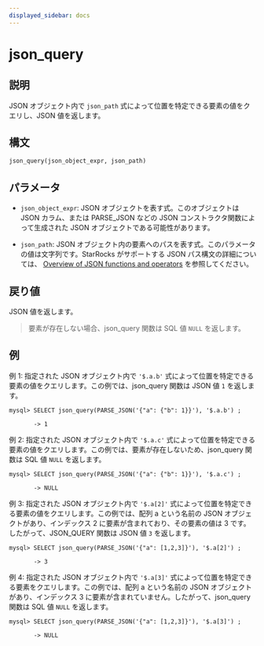 ```yaml
---
displayed_sidebar: docs
---
```


# json_query

## 説明

JSON オブジェクト内で `json_path` 式によって位置を特定できる要素の値をクエリし、JSON 値を返します。

## 構文

```Haskell
json_query(json_object_expr, json_path)
```

## パラメータ

- `json_object_expr`: JSON オブジェクトを表す式。このオブジェクトは JSON カラム、または PARSE_JSON などの JSON コンストラクタ関数によって生成された JSON オブジェクトである可能性があります。

- `json_path`: JSON オブジェクト内の要素へのパスを表す式。このパラメータの値は文字列です。StarRocks がサポートする JSON パス構文の詳細については、 [Overview of JSON functions and operators](../overview-of-json-functions-and-operators.md) を参照してください。

## 戻り値

JSON 値を返します。

> 要素が存在しない場合、json_query 関数は SQL 値 `NULL` を返します。

## 例

例 1: 指定された JSON オブジェクト内で `'$.a.b'` 式によって位置を特定できる要素の値をクエリします。この例では、json_query 関数は JSON 値 `1` を返します。

```plaintext
mysql> SELECT json_query(PARSE_JSON('{"a": {"b": 1}}'), '$.a.b') ;

       -> 1
```

例 2: 指定された JSON オブジェクト内で `'$.a.c'` 式によって位置を特定できる要素の値をクエリします。この例では、要素が存在しないため、json_query 関数は SQL 値 `NULL` を返します。

```plaintext
mysql> SELECT json_query(PARSE_JSON('{"a": {"b": 1}}'), '$.a.c') ;

       -> NULL
```

例 3: 指定された JSON オブジェクト内で `'$.a[2]'` 式によって位置を特定できる要素の値をクエリします。この例では、配列 a という名前の JSON オブジェクトがあり、インデックス 2 に要素が含まれており、その要素の値は 3 です。したがって、JSON_QUERY 関数は JSON 値 `3` を返します。

```plaintext
mysql> SELECT json_query(PARSE_JSON('{"a": [1,2,3]}'), '$.a[2]') ;

       -> 3
```

例 4: 指定された JSON オブジェクト内で `'$.a[3]'` 式によって位置を特定できる要素をクエリします。この例では、配列 a という名前の JSON オブジェクトがあり、インデックス 3 に要素が含まれていません。したがって、json_query 関数は SQL 値 `NULL` を返します。

```plaintext
mysql> SELECT json_query(PARSE_JSON('{"a": [1,2,3]}'), '$.a[3]') ;

       -> NULL
```